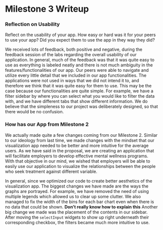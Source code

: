 # Milestone 3 Writeup


### Reflection on Usability
Reflect on the usability of your app. How easy or hard was it for your peers to use your app? Did you expect them to use the app in they way they did?

We received lots of feedback, both positive and negative, during the feedback session of the labs regarding the overall usability of our application. In general, much of the feedback was that it was quite easy to use as everything is labeled neatly and there is not much ambiguity in the features/functionalities of our app. Our peers were able to navigate and utilize every little detail that we included in our app functionalities. The applications were not used in ways that we did not intend it to, and therefore we think that it was quite easy for them to use. This may be the case because our functionalities are quite simple. For example, we have a filter sidebar by where you can select what you would like to filter the data with, and we have different tabs that show different information. We do believe that the simpleness to our project was deliberately designed, so that there would be no confusion. 


### How has our App from Milestone 2
We actually made quite a few changes coming from our Milestone 2. Similar to our ideology from last time, we made changes with the mindset that our visualization app needed to be better and more intuitive for the average users. As we have said in the proposal, we are creating an application that will facilitate employers to develop effective mental wellness programs. With that objective in our mind, we wished that employers will be able to easily use our application to visualize the relationships between the people who seek treatment against different variable. 

In general, since we optimized our code to create better aesthetics of the visualization app. The biggest changes we have made are the ways the graphs are portrayed. For example, we have removed the need of using multiple legends which allowed us to clear up some clutter. We also managed to fix the width of the bins for each bar chart even when there is no data that could be shown. **Don't really know how to explain this** Another big change we made was the placement of the contents in our sidebar. After moving the `selectInput` widgets to show up right underneath their corresponding checkbox, the filters became much more intuitive to use.